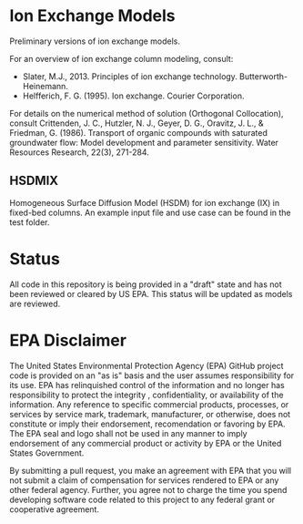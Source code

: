 # Ion Exchange Models

Preliminary versions of ion exchange models.

For an overview of ion exchange column modeling, consult:
* Slater, M.J., 2013. Principles of ion exchange technology. Butterworth-Heinemann.
* Helfferich, F. G. (1995). Ion exchange. Courier Corporation.

For details on the numerical method of solution (Orthogonal Collocation), consult Crittenden, J. C., Hutzler, N. J., Geyer, D. G., Oravitz, J. L., & Friedman, G. (1986). Transport of organic compounds with saturated groundwater flow: Model development and parameter sensitivity. Water Resources Research, 22(3), 271-284.

## HSDMIX
Homogeneous Surface Diffusion Model (HSDM) for ion exchange (IX) in fixed-bed columns. An example input file and use case can be found in the test folder.

# Status 
All code in this repository is being provided in a "draft" state and has not been reviewed or cleared by US EPA. This status will be updated as models are reviewed.

EPA Disclaimer
==============
The United States Environmental Protection Agency (EPA) GitHub project code is provided on an "as is" basis and the user assumes responsibility for its use. EPA has relinquished control of the information and no longer has responsibility to protect the integrity , confidentiality, or availability of the information. Any reference to specific commercial products, processes, or services by service mark, trademark, manufacturer, or otherwise, does not constitute or imply their endorsement, recomendation or favoring by EPA. The EPA seal and logo shall not be used in any manner to imply endorsement of any commercial product or activity by EPA or the United States Government.

By submitting a pull request, you make an agreement with EPA that you will not submit a claim of compensation for services rendered to EPA or any other federal agency. Further, you agree not to charge the time you spend developing software code related to this project to any federal grant or cooperative agreement.
